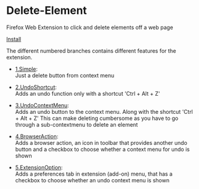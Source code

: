 # Delete-Element
Firefox Web Extension to click and delete elements off a web page

[Install](https://github.com/robert-hamilton36/Delete-Element/releases/download/v0.pre1/ac0ae3f26ea440f28343-0.1pre.xpi)
  
The different numbered branches contains different features for the extension.

- [1.Simple](https://github.com/robert-hamilton36/Delete-Element/tree/1.Simple):  
Just a delete button from context menu

- [2.UndoShortcut](https://github.com/robert-hamilton36/Delete-Element/tree/2.UndoShortcut):  
Adds an undo function only with a shortcut 'Ctrl + Alt + Z'

- [3.UndoContextMenu](https://github.com/robert-hamilton36/Delete-Element/tree/3.UndoContextMenu):  
Adds an undo button to the context menu. Along with the shortcut 'Ctrl + Alt + Z'
This can make deleting cumbersome as you have to go through a sub-contextmenu to delete an element

- [4.BrowserAction](https://github.com/robert-hamilton36/Delete-Element/tree/4.BrowserAction):  
Adds a browser action, an icon in toolbar that provides another undo button and a checkbox to choose whether a context menu for undo is shown

- [5.ExtensionOption](https://github.com/robert-hamilton36/Delete-Element/tree/5.ExtensionOptions):  
Adds a preferences tab in extension (add-on) menu, that has a checkbox to choose whether an undo context menu is shown
